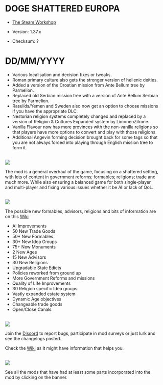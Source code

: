 # DOGE SHATTERED EUROPA
- [The Steam Workshop](https://steamcommunity.com/sharedfiles/filedetails/?id=2152606065)

- Version: 1.37.x
- Checksum: ?

<h1>DD/MM/YYYY</h1>



- Various localisation and decision fixes or tweaks.
- Roman primary culture also gets the stronger version of hellenic deities.
- Added a version of the Croatian mission from Ante Bellum tree by Parmelion.
- Replaced old Serbian mission tree with a version of Ante Bellum Serbian tree by Parmelion.
- Rasulids/Yemen and Sweden also now get an option to choose missions if you have the appropriate DLC.
- Nestorian religion systems completely changed and replaced by a version of Religion & Cultures Expanded system by LimonenZitrone.
- Vanilla Flavour now has more provinces with the non-vanilla religions so that players have more options to convert and play with those religions.
- Additional Angevin forming decision brought back for some tags so that you are not always forced into playing through English mission tree to form it.  

 <!-- Todo -->
<br/>
<img src=https://i.imgur.com/F14PpEA.png/>

The mod is a general overhaul of the game, focusing on a shattered setting, with lots of content in government reforms; formables; religions; trade and much more. While also ensuring a balanced game for both single-player and multi-player and fixing various issues whether it be AI or lack of QoL.

<br/>
<img src=https://i.imgur.com/jIkgNsx.png/>

The possible new formables, advisors, religions and bits of information are on this [Wiki](https://eu4.paradoxwikis.com/Doge_Shattered_Europa)

- AI Improvements
- 50 New Trade Goods
- 50+ New Formables
- 30+ New Idea Groups
- 75+ New Monuments
- 2 New Ages
- 15 New Advisors
- 30 New Religions
- Upgradable State Edicts
- Policies reworked from ground up
- More Government Reforms and missions
- Quality of Life Improvements
- 30 Religion specific Idea groups
- Vastly expanded estate system
- Dynamic Age objectives
- Changeable trade goods
- Open/Close Canals

<br/>

<img src=https://i.imgur.com/rdtTMF7.png/>


Join the [Discord](https://discord.gg/DwNbtWY) to report bugs, participate in mod surveys or just lurk and see the changelogs posted.

Check the [Wiki](https://eu4.paradoxwikis.com/Doge_Shattered_Europa) as it might have information that helps you.

<br/>
<a href="https://steamcommunity.com/workshop/filedetails/discussion/2152606065/3115898713372561841/">
    <img src=https://i.imgur.com/801eNhE.png/>
</a>

See all the mods that have had at least some parts incorporated into the mod by clicking on the banner.


<br/><br/>
